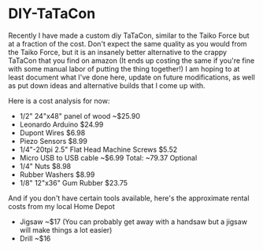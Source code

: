 # DIY-TaTaCon
Recently I have made a custom diy TaTaCon, similar to the Taiko Force but at a fraction of the cost. Don't expect the same quality as you would from the Taiko Force, but it is an insanely better alternative to the crappy TaTaCon that you find on amazon (It ends up costing the same if you're fine with some manual labor of putting the thing together!)
I am hoping to at least document what I've done here, update on future modifications, as well as put down ideas and alternative builds that I come up with. 


Here is a cost analysis for now:
- 1/2" 24"x48" panel of wood ~$25.90
- Leonardo Arduino $24.99
- Dupont Wires $6.98
- Piezo Sensors $8.99
- 1/4"-20tpi 2.5" Flat Head Machine Screws $5.52
- Micro USB to USB cable ~$6.99
  Total: ~79.37
Optional
- 1/4" Nuts $8.98
- Rubber Washers $8.99
- 1/8" 12"x36" Gum Rubber $23.75

And if you don't have certain tools available, here's the approximate rental costs from my local Home Depot
-   Jigsaw ~$17 (You can probably get away with a handsaw but a jigsaw will make things a lot easier)
-   Drill ~$16
